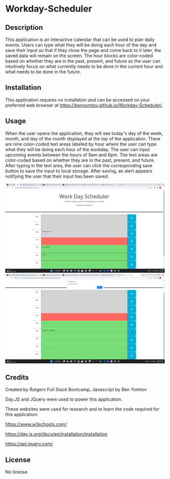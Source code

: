 # Workday-Scheduler

## Description

This application is an interactive calendar that can be used to plan daily events. Users can type what they will be doing each hour of the day and save their input so that if they close the page and come back to it later, the saved data will remain on the screen. The hour blocks are color-coded based on whether they are in the past, present, and future so the user can intuitively focus on what currently needs to be done in the current hour and what needs to be done in the future.

## Installation

This application requires no installation and can be accessed on your preferred web browser at https://benyomtov.github.io/Workday-Scheduler/.

## Usage

When the user opens the application, they will see today's day of the week, month, and day of the month displayed at the top of the application. There are nine color-coded text areas labeled by hour where the user can type what they will be doing each hour of the workday. The user can input upcoming events between the hours of 9am and 6pm. The text areas are color-coded based on whether they are in the past, present, and future. After typing in the text area, the user can click the corresponding save button to save the input to local storage. After saving, an alert appears notifying the user that their input has been saved.

![screenshot](./assets/images/screenshot.png)
![screenshot](./assets/images/screenshot-2.png)

## Credits

Created by Rutgers Full Stack Bootcamp, Javascript by Ben Yomtov

Day.JS and JQuery were used to power this application.

These websites were used for research and to learn the code required for this application:

https://www.w3schools.com/

https://day.js.org/docs/en/installation/installation

https://api.jquery.com/

## License

No license.